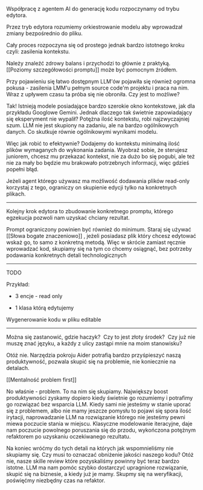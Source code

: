 Współpracę z agentem AI do generację kodu rozpoczynamy od trybu edytora.

Przez tryb edytora rozumiemy orkiestrowanie modelu aby wprowadzał zmiany bezpośrednio do pliku.

Cały proces rozpoczyna się od prostego jednak bardzo istotnego kroku czyli: zasilenia kontekstu.

Należy znaleźć zdrowy balans i przychodzi to głównie z praktyką. [[Poziomy szczegółowości promptu]] może być pomocnym źródłem. 

Przy pojawieniu się łatwo dostępnym LLM'ów pojawiła się również ogromna pokusa - zasilenia LMM'u pełnym source code'm projektu i praca na nim. Wraz z upływem czasu ta próba się nie obroniła. Czy jest to możliwe?

Tak! Istnieją modele posiadające bardzo szerokie okno kontekstowe, jak dla przykładu Googlowe Gemini. Jednak dlaczego tak świetnie zapowiadający się eksperyment nie wypalił? Potężna ilość kontekstu, robi najzwyczajniej szum. LLM nie jest skupiony na zadaniu, ale na bardzo ogólnikowych danych. Co skutkuje równie ogólnikowymi wynikami modelu.

  

Więc jak robić to efektywnie? Dodajemy do kontekstu minimalną ilość plików wymaganych do wykonania zadania. Wyobraź sobie, że sterujesz juniorem, chcesz mu przekazać kontekst, nie za dużo bo się pogubi, ale też nie za mały bo będzie mu brakowało potrzebnych informacji, więc gdzieś popełni błąd.

Jeżeli agent którego używasz ma możliwość dodawania plików read-only korzystaj z tego, ograniczy on skupienie edycji tylko na konkretnych plikach.

  

---

Kolejny krok edytora to zbudowanie konkretnego promptu, którego egzekucja pozwoli nam uzyskać chciany rezultat.

  

Prompt ograniczony powinien być również do minimum. Staraj się używać [[Słowa bogate znaczeniowo]] , jeżeli posiadasz plik który chcesz edytować wskaż go, to samo z konkretną metodą. Więc w skrócie zamiast ręcznie wprowadzać kod, skupiamy się na tym co chcemy osiągnąć, bez potrzeby podawania konkretnych detali technologicznych

  

---

TODO

Przykład:

- 3 encje - read only

- 1 klasa którą edytujemy

Wygenerowanie kodu w pliku editable

---

  

Można się zastanowić, gdzie haczyk? 
Czy to jest złoty środek? 
Czy już nie muszę znać języku, a każdy z ulicy zastąpi mnie na moim stanowisku?

  

Otóż nie. Narzędzia pokroju Aider potrafią bardzo przyśpieszyć naszą produktywność, pozwala skupić się na problemie, nie koniecznie na detalach.

  

[[Mentalność problem first]]

No właśnie - problem. To na nim się skupiamy. Największy boost produktywności zyskamy dopiero kiedy świetnie go rozumiemy i potrafimy go rozwiązać bez wsparcia LLM. Kiedy sami nie jesteśmy w stanie uporać się z problemem, albo nie mamy jeszcze pomysłu to pojawi się spora ilość irytacji, naprowadzanie LLM na rozwiązanie którego nie jesteśmy pewni miewa poczucie stania w miejscu. Klasyczne modelowanie iteracyjne, daje nam poczucie powolnego poruszania się do przodu, wykończona potężnym refaktorem po uzyskaniu oczekiwanego rezultatu.

  

Na koniec wróćmy do tych detali na których jak wspomnieliśmy nie skupiamy się. Czy musi to oznaczać obniżenie jakości naszego kodu? Otóż nie, nasze skille review które pozyskaliśmy powinny być teraz bardzo istotne. LLM ma nam pomóc szybko dostarczyć upragnione rozwiązanie, skupić się na biznesie, a kiedy już je mamy. Skupmy się na weryfikacji, poświęćmy niezbędny czas na refaktor.